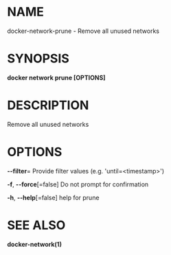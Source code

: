 # NAME

docker-network-prune - Remove all unused networks

# SYNOPSIS

**docker network prune \[OPTIONS\]**

# DESCRIPTION

Remove all unused networks

# OPTIONS

**--filter**= Provide filter values (e.g. 'until=&lt;timestamp&gt;')

**-f**, **--force**\[=false\] Do not prompt for confirmation

**-h**, **--help**\[=false\] help for prune

# SEE ALSO

**docker-network(1)**
